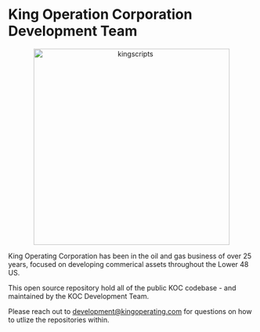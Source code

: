 # King Operation Corporation Development Team

<p align="center">
  <img src=".\src\images\logo.png" width="400" title="kingscripts">
</p>

King Operating Corporation has been in the oil and gas business of over 25 years, focused on developing commerical assets throughout the Lower 48 US.

This open source repository hold all of the public KOC codebase - and maintained by the KOC Development Team.

Please reach out to development@kingoperating.com for questions on how to utlize the repositories within.

